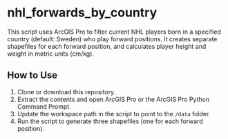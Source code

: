 # nhl_forwards_by_country
This script uses ArcGIS Pro to filter current NHL players born in a specified country (default: Sweden) who play forward positions. It creates separate shapefiles for each forward position, and calculates player height and weight in metric units (cm/kg).

## How to Use
1. Clone or download this repository.
2. Extract the contents and open ArcGIS Pro or the ArcGIS Pro Python Command Prompt.
3. Update the workspace path in the script to point to the `/data` folder.
4. Run the script to generate three shapefiles (one for each forward position).
